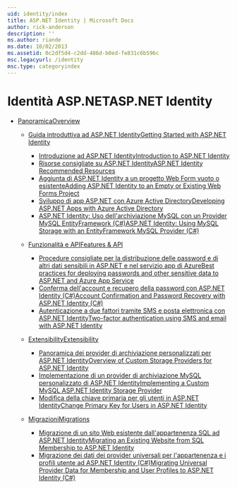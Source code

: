 ```yaml
---
uid: identity/index
title: ASP.NET Identity | Microsoft Docs
author: rick-anderson
description: ''
ms.author: riande
ms.date: 10/02/2013
ms.assetid: 0c2df5d4-c2dd-486d-b0ed-fe831c6b596c
msc.legacyurl: /identity
msc.type: categoryindex
---
```

<a name="aspnet-identity"></a><span data-ttu-id="fc193-102">Identità ASP.NET</span><span class="sxs-lookup"><span data-stu-id="fc193-102">ASP.NET Identity</span></span>
====================
- [<span data-ttu-id="fc193-103">Panoramica</span><span class="sxs-lookup"><span data-stu-id="fc193-103">Overview</span></span>](overview/index.md)

    - [<span data-ttu-id="fc193-104">Guida introduttiva ad ASP.NET Identity</span><span class="sxs-lookup"><span data-stu-id="fc193-104">Getting Started with ASP.NET Identity</span></span>](overview/getting-started/index.md)

        - [<span data-ttu-id="fc193-105">Introduzione ad ASP.NET Identity</span><span class="sxs-lookup"><span data-stu-id="fc193-105">Introduction to ASP.NET Identity</span></span>](overview/getting-started/introduction-to-aspnet-identity.md)
        - [<span data-ttu-id="fc193-106">Risorse consigliate su ASP.NET Identity</span><span class="sxs-lookup"><span data-stu-id="fc193-106">ASP.NET Identity Recommended Resources</span></span>](overview/getting-started/aspnet-identity-recommended-resources.md)
        - [<span data-ttu-id="fc193-107">Aggiunta di ASP.NET Identity a un progetto Web Form vuoto o esistente</span><span class="sxs-lookup"><span data-stu-id="fc193-107">Adding ASP.NET Identity to an Empty or Existing Web Forms Project</span></span>](overview/getting-started/adding-aspnet-identity-to-an-empty-or-existing-web-forms-project.md)
        - [<span data-ttu-id="fc193-108">Sviluppo di app ASP.NET con Azure Active Directory</span><span class="sxs-lookup"><span data-stu-id="fc193-108">Developing ASP.NET Apps with Azure Active Directory</span></span>](overview/getting-started/developing-aspnet-apps-with-windows-azure-active-directory.md)
        - [<span data-ttu-id="fc193-109">ASP.NET Identity: Uso dell'archiviazione MySQL con un Provider MySQL EntityFramework (C#)</span><span class="sxs-lookup"><span data-stu-id="fc193-109">ASP.NET Identity: Using MySQL Storage with an EntityFramework MySQL Provider (C#)</span></span>](overview/getting-started/aspnet-identity-using-mysql-storage-with-an-entityframework-mysql-provider.md)
    - [<span data-ttu-id="fc193-110">Funzionalità e API</span><span class="sxs-lookup"><span data-stu-id="fc193-110">Features & API</span></span>](overview/features-api/index.md)

        - [<span data-ttu-id="fc193-111">Procedure consigliate per la distribuzione delle password e di altri dati sensibili in ASP.NET e nel servizio app di Azure</span><span class="sxs-lookup"><span data-stu-id="fc193-111">Best practices for deploying passwords and other sensitive data to ASP.NET and Azure App Service</span></span>](overview/features-api/best-practices-for-deploying-passwords-and-other-sensitive-data-to-aspnet-and-azure.md)
        - [<span data-ttu-id="fc193-112">Conferma dell'account e recupero della password con ASP.NET Identity (C#)</span><span class="sxs-lookup"><span data-stu-id="fc193-112">Account Confirmation and Password Recovery with ASP.NET Identity (C#)</span></span>](overview/features-api/account-confirmation-and-password-recovery-with-aspnet-identity.md)
        - [<span data-ttu-id="fc193-113">Autenticazione a due fattori tramite SMS e posta elettronica con ASP.NET Identity</span><span class="sxs-lookup"><span data-stu-id="fc193-113">Two-factor authentication using SMS and email with ASP.NET Identity</span></span>](overview/features-api/two-factor-authentication-using-sms-and-email-with-aspnet-identity.md)
    - [<span data-ttu-id="fc193-114">Extensibility</span><span class="sxs-lookup"><span data-stu-id="fc193-114">Extensibility</span></span>](overview/extensibility/index.md)

        - [<span data-ttu-id="fc193-115">Panoramica dei provider di archiviazione personalizzati per ASP.NET Identity</span><span class="sxs-lookup"><span data-stu-id="fc193-115">Overview of Custom Storage Providers for ASP.NET Identity</span></span>](overview/extensibility/overview-of-custom-storage-providers-for-aspnet-identity.md)
        - [<span data-ttu-id="fc193-116">Implementazione di un provider di archiviazione MySQL personalizzato di ASP.NET Identity</span><span class="sxs-lookup"><span data-stu-id="fc193-116">Implementing a Custom MySQL ASP.NET Identity Storage Provider</span></span>](overview/extensibility/implementing-a-custom-mysql-aspnet-identity-storage-provider.md)
        - [<span data-ttu-id="fc193-117">Modifica della chiave primaria per gli utenti in ASP.NET Identity</span><span class="sxs-lookup"><span data-stu-id="fc193-117">Change Primary Key for Users in ASP.NET Identity</span></span>](overview/extensibility/change-primary-key-for-users-in-aspnet-identity.md)
    - [<span data-ttu-id="fc193-118">Migrazioni</span><span class="sxs-lookup"><span data-stu-id="fc193-118">Migrations</span></span>](overview/migrations/index.md)

        - [<span data-ttu-id="fc193-119">Migrazione di un sito Web esistente dall'appartenenza SQL ad ASP.NET Identity</span><span class="sxs-lookup"><span data-stu-id="fc193-119">Migrating an Existing Website from SQL Membership to ASP.NET Identity</span></span>](overview/migrations/migrating-an-existing-website-from-sql-membership-to-aspnet-identity.md)
        - [<span data-ttu-id="fc193-120">Migrazione dei dati dei provider universali per l'appartenenza e i profili utente ad ASP.NET Identity (C#)</span><span class="sxs-lookup"><span data-stu-id="fc193-120">Migrating Universal Provider Data for Membership and User Profiles to ASP.NET Identity (C#)</span></span>](overview/migrations/migrating-universal-provider-data-for-membership-and-user-profiles-to-aspnet-identity.md)
